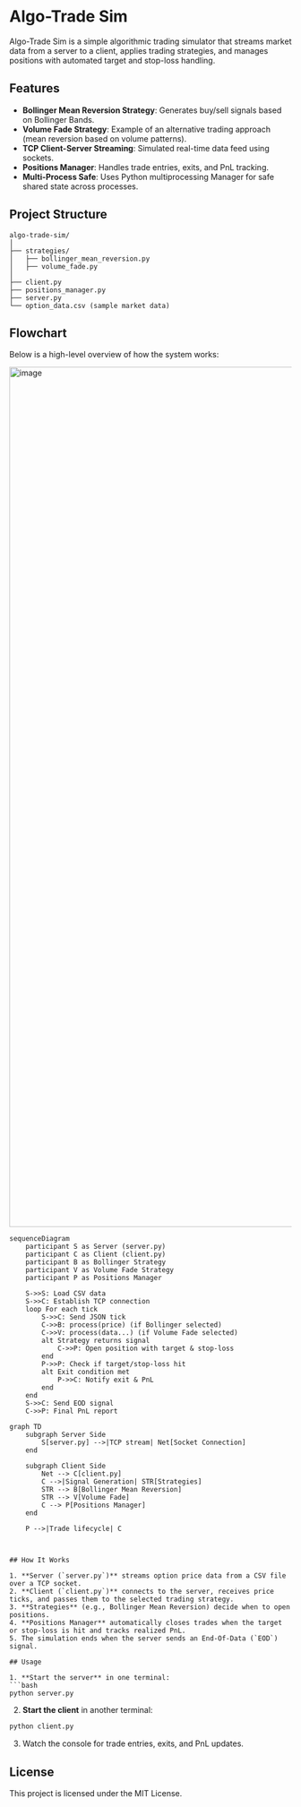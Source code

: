 # Algo-Trade Sim

Algo-Trade Sim is a simple algorithmic trading simulator that streams market data from a server to a client, applies trading strategies, and manages positions with automated target and stop-loss handling.

## Features

- **Bollinger Mean Reversion Strategy**: Generates buy/sell signals based on Bollinger Bands.
- **Volume Fade Strategy**: Example of an alternative trading approach (mean reversion based on volume patterns).
- **TCP Client-Server Streaming**: Simulated real-time data feed using sockets.
- **Positions Manager**: Handles trade entries, exits, and PnL tracking.
- **Multi-Process Safe**: Uses Python multiprocessing Manager for safe shared state across processes.

## Project Structure

```
algo-trade-sim/
│
├── strategies/
│   ├── bollinger_mean_reversion.py
│   ├── volume_fade.py
│
├── client.py
├── positions_manager.py
├── server.py
└── option_data.csv (sample market data)
```

## Flowchart

Below is a high-level overview of how the system works:

<img width="1024" height="1536" alt="image" src="https://github.com/user-attachments/assets/c033cbe1-108f-4480-9062-b83c02708ce2" />

```mermaid
sequenceDiagram
    participant S as Server (server.py)
    participant C as Client (client.py)
    participant B as Bollinger Strategy
    participant V as Volume Fade Strategy
    participant P as Positions Manager

    S->>S: Load CSV data
    S->>C: Establish TCP connection
    loop For each tick
        S->>C: Send JSON tick
        C->>B: process(price) (if Bollinger selected)
        C->>V: process(data...) (if Volume Fade selected)
        alt Strategy returns signal
            C->>P: Open position with target & stop-loss
        end
        P->>P: Check if target/stop-loss hit
        alt Exit condition met
            P->>C: Notify exit & PnL
        end
    end
    S->>C: Send EOD signal
    C->>P: Final PnL report

graph TD
    subgraph Server Side
        S[server.py] -->|TCP stream| Net[Socket Connection]
    end

    subgraph Client Side
        Net --> C[client.py]
        C -->|Signal Generation| STR[Strategies]
        STR --> B[Bollinger Mean Reversion]
        STR --> V[Volume Fade]
        C --> P[Positions Manager]
    end

    P -->|Trade lifecycle| C



## How It Works

1. **Server (`server.py`)** streams option price data from a CSV file over a TCP socket.
2. **Client (`client.py`)** connects to the server, receives price ticks, and passes them to the selected trading strategy.
3. **Strategies** (e.g., Bollinger Mean Reversion) decide when to open positions.
4. **Positions Manager** automatically closes trades when the target or stop-loss is hit and tracks realized PnL.
5. The simulation ends when the server sends an End-Of-Data (`EOD`) signal.

## Usage

1. **Start the server** in one terminal:
```bash
python server.py
```

2. **Start the client** in another terminal:
```bash
python client.py
```

3. Watch the console for trade entries, exits, and PnL updates.

## License

This project is licensed under the MIT License.
